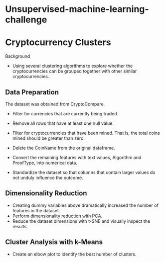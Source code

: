 # Unsupervised-machine-learning-challenge
# Cryptocurrency Clusters
Background

- Using several clustering algorithms to explore whether the cryptocurrencies can be grouped together with other similar cryptocurrencies. 


## Data Preparation
The dataset was obtained from CryptoCompare.

- Filter for currencies that are currently being traded.

- Remove all rows that have at least one null value.

- Filter for cryptocurrencies that have been mined. That is, the total coins mined should be greater than zero.

- Delete the CoinName from the original dataframe.

- Convert the remaining features with text values, Algorithm and ProofType, into numerical data. 

- Standardize the dataset so that columns that contain larger values do not unduly influence the outcome.

## Dimensionality Reduction
- Creating dummy variables above dramatically increased the number of features in the dataset. 
- Perform dimensionality reduction with PCA.
- Reduce the dataset dimensions with t-SNE and visually inspect the results. 

## Cluster Analysis with k-Means
- Create an elbow plot to identify the best number of clusters. 



































